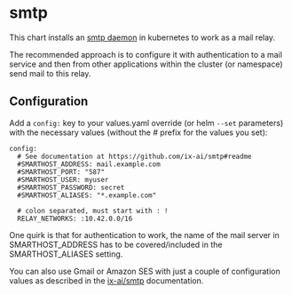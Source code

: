 # smtp

This chart installs an [smtp daemon](https://github.com/ix-ai/smtp) in
kubernetes to work as a mail relay.

The recommended approach is to configure it with authentication to a
mail service and then from other applications within the cluster (or
namespace) send mail to this relay.

## Configuration

Add a `config:` key to your values.yaml override (or helm `--set` parameters) with the necessary values (without the # prefix for the
values you set):

```
config:
  # See documentation at https://github.com/ix-ai/smtp#readme
  #SMARTHOST_ADDRESS: mail.example.com
  #SMARTHOST_PORT: "587"
  #SMARTHOST_USER: myuser
  #SMARTHOST_PASSWORD: secret
  #SMARTHOST_ALIASES: "*.example.com"

  # colon separated, must start with : !
  RELAY_NETWORKS: :10.42.0.0/16

```

One quirk is that for authentication to work, the name of the mail
server in SMARTHOST_ADDRESS has to be covered/included in the
SMARTHOST_ALIASES setting.

You can also use Gmail or Amazon SES with just a couple of
configuration values as described in the
[ix-ai/smtp](https://github.com/ix-ai/smtp#smtp) documentation.
